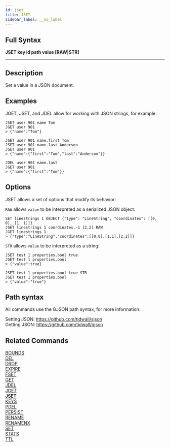 ```yaml
---
id: jset
title: JSET
sidebar_label: __no_label
---
```


## Full Syntax

**JSET key id path value [RAW|STR]**

---

## Description

Set a value in a JSON document.

## Examples

JGET, JSET, and JDEL allow for working with JSON strings, for example:

```tile38-cli
JSET user 901 name Tom
JGET user 901
> {"name":"Tom"}

JSET user 901 name.first Tom
JSET user 901 name.last Anderson
JGET user 901
> {"name":{"first":"Tom","last":"Anderson"}}

JDEL user 901 name.last
JGET user 901
> {"name":{"first":"Tom"}}
```

## Options

JSET allows a set of options that modify its behavior:

`RAW` allows `value` to be interpreted as a serialized JSON object:

```tile38-cli
SET linestrings 1 OBJECT {"type": "LineString", "coordinates": [[0, 0], [1, 1]]}
JSET linestrings 1 coordinates.-1 [2,2] RAW
JGET linestrings 1
> {"type":"LineString","coordinates":[[0,0],[1,1],[2,2]]}
```

`STR` allows `value` to be interpreted as a string:
```tile38-cli
JSET test 1 properties.bool true
JGET test 1 properties.bool
> {"value":true}

JSET test 1 properties.bool true STR
JGET test 1 properties.bool
> {"value":"true"}
```

## Path syntax

All commands use the GJSON path syntax, for more information:

Setting JSON: https://github.com/tidwall/sjson  
Getting JSON: https://github.com/tidwall/gjson

## Related Commands

[BOUNDS](../commands/bounds.md)<br>
[DEL](../commands/del.md)<br>
[DROP](../commands/drop.md)<br>
[EXPIRE](../commands/expire.md)<br>
[FSET](../commands/fset.md)<br>
[GET](../commands/get.md)<br>
[JDEL](../commands/jdel.md)<br>
[JGET](../commands/jget.md)<br>
**[JSET](../commands/jset.md)**<br>
[KEYS](../commands/keys.md)<br>
[PDEL](../commands/pdel.md)<br>
[PERSIST](../commands/persist.md)<br>
[RENAME](../commands/rename.md)<br>
[RENAMENX](../commands/renamenx.md)<br>
[SET](../commands/set.md)<br>
[STATS](../commands/stats.md)<br>
[TTL](../commands/ttl.md)<br>